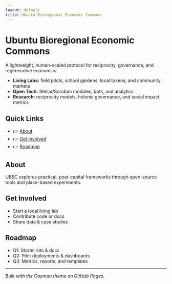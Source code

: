 ```yaml
---
layout: default
title: Ubuntu Bioregional Economic Commons
---
```


# Ubuntu Bioregional Economic Commons

A lightweight, human-scaled protocol for reciprocity, governance, and regenerative economics.

- **Living Labs:** field pilots, school gardens, local tokens, and community markets  
- **Open Tech:** Stellar/Soroban modules, bots, and analytics  
- **Research:** reciprocity models, holonic governance, and social impact metrics

## Quick Links
- 👉 [About](#about)  
- 👉 [Get Involved](#get-involved)  
- 👉 [Roadmap](#roadmap)

## About
UBEC explores practical, post-capital frameworks through open-source tools and place-based experiments.

## Get Involved
- Start a local living lab
- Contribute code or docs
- Share data & case studies

## Roadmap
- Q1: Starter kits & docs  
- Q2: Pilot deployments & dashboards  
- Q3: Metrics, reports, and templates

---

*Built with the Cayman theme on GitHub Pages.*
